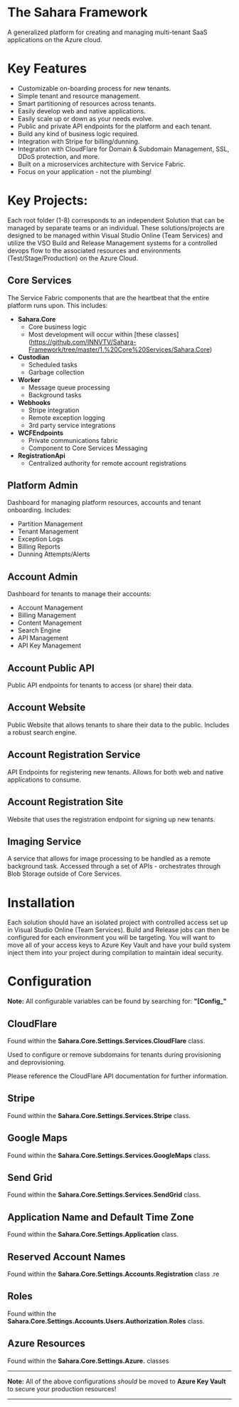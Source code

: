 # The Sahara Framework
A generalized platform for creating and managing multi-tenant SaaS applications on the Azure cloud. 

# Key Features

  * Customizable on-boarding process for new tenants.
  * Simple tenant and resource management.
  * Smart partitioning of resources across tenants.
  * Easily develop web and native applications.
  * Easily scale up or down as your needs evolve.
  * Public and private API endpoints for the platform and each tenant.
  * Build any kind of business logic required.
  * Integration with Stripe for billing/dunning.
  * Integration with CloudFlare for Domain & Subdomain Management, SSL, DDoS protection, and more. 
  * Built on a microservices architecture with Service Fabric.
  * Focus on your application - not the plumbing!

# Key Projects:

Each root folder (1-8) corresponds to an independent Solution that can be managed by separate teams or an individual. These solutions/projects are designed to be managed within Visual Studio Online (Team Services) and utilize the VSO Build and Release Management systems for a controlled devops flow to the associated resources and environments (Test/Stage/Production) on the Azure Cloud.

## Core Services
The Service Fabric components that are the heartbeat that the entire platform runs upon. This includes:

  * **Sahara.Core**
    * Core business logic
    * Most development will occur within [these classes] (https://github.com/INNVTV/Sahara-Framework/tree/master/1.%20Core%20Services/Sahara.Core)
  * **Custodian**
    * Scheduled tasks
    * Garbage collection
  * **Worker**
    * Message queue processing
    * Background tasks 
  * **Webhooks**
    * Stripe integration
    * Remote exception logging
    * 3rd party service integrations
  * **WCFEndpoints**
    * Private communications fabric
    * Component to Core Services Messaging  
  * **RegistrationApi**
    * Centralized authority for remote account registrations 

## Platform Admin
Dashboard for managing platform resources, accounts and tenant onboarding. Includes:

  * Partition Management
  * Tenant Management
  * Exception Logs
  * Billing Reports
  * Dunning Attempts/Alerts

## Account Admin
Dashboard for tenants to manage their accounts:

  * Account Management
  * Billing Management
  * Content Management
  * Search Engine
  * API Management
  * API Key Management


## Account Public API
Public API endpoints for tenants to access (or share) their data.

## Account Website
Public Website that allows tenants to share their data to the public. Includes a robust search engine.

## Account Registration Service
API Endpoints for registering new tenants. Allows for both web and native applications to consume.

## Account Registration Site
Website that uses the registration endpoint for signing up new tenants.

## Imaging Service
A service that allows for image processing to be handled as a remote background task. Accessed through a set of APIs - orchestrates through Blob Storage outside of Core Services.


# Installation

Each solution should have an isolated project with controlled access set up in Visual Studio Online (Team Services). Build and Release jobs can then be configured for each environment you will be targeting. You will want to move all of your access keys to Azure Key Vault and have your build system inject them into your project during compilation to maintain ideal security.


# Configuration

**Note:** All configurable variables can be found by searching for: **"[Config_"**

## CloudFlare
Found within the **Sahara.Core.Settings.Services.CloudFlare** class.

Used to configure or remove subdomains for tenants during provisioning and deprovisioning.

Please reference the CloudFlare API documentation for further information.

## Stripe
Found within the **Sahara.Core.Settings.Services.Stripe** class.

## Google Maps
Found within the **Sahara.Core.Settings.Services.GoogleMaps** class.

## Send Grid
Found within the **Sahara.Core.Settings.Services.SendGrid** class.

## Application Name and Default Time Zone
Found within the **Sahara.Core.Settings.Application** class.

## Reserved Account Names
Found within the **Sahara.Core.Settings.Accounts.Registration** class .re

## Roles
Found within the **Sahara.Core.Settings.Accounts.Users.Authorization.Roles** class.

## Azure Resources
Found within the **Sahara.Core.Settings.Azure.** classes 

---

**Note:** All of the above configurations *should* be moved to **Azure Key Vault** to secure your production resources!

---

